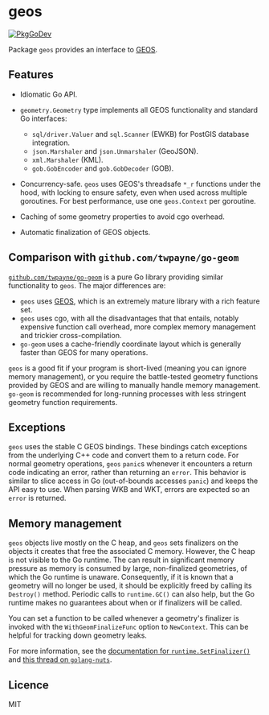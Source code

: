 # geos

[![PkgGoDev](https://pkg.go.dev/badge/github.com/twpayne/go-geos)](https://pkg.go.dev/github.com/twpayne/go-geos)

Package `geos` provides an interface to [GEOS](https://trac.osgeo.org/geos).

## Features

* Idiomatic Go API.

* `geometry.Geometry` type implements all GEOS functionality and standard Go
  interfaces:

  *  `sql/driver.Valuer` and `sql.Scanner` (EWKB) for PostGIS database integration.
  *  `json.Marshaler` and `json.Unmarshaler` (GeoJSON).
  *  `xml.Marshaler` (KML).
  *  `gob.GobEncoder` and `gob.GobDecoder` (GOB).

* Concurrency-safe. `geos` uses GEOS's threadsafe `*_r` functions under the
  hood, with locking to ensure safety, even when used across multiple
  goroutines. For best performance, use one `geos.Context` per goroutine.

* Caching of some geometry properties to avoid cgo overhead.

* Automatic finalization of GEOS objects.

## Comparison with `github.com/twpayne/go-geom`

[`github.com/twpayne/go-geom`](https://github.com/twpayne/go-geom) is a pure Go
library providing similar functionality to `geos`. The major differences are:

* `geos` uses [GEOS](https://trac.osgeo.org/geos), which is an extremely mature
  library with a rich feature set.
* `geos` uses cgo, with all the disadvantages that that entails, notably
  expensive function call overhead, more complex memory management and trickier
  cross-compilation.
* `go-geom` uses a cache-friendly coordinate layout which is generally faster
  than GEOS for many operations.

`geos` is a good fit if your program is short-lived (meaning you can ignore
memory management), or you require the battle-tested geometry functions provided
by GEOS and are willing to manually handle memory management. `go-geom` is
recommended for long-running processes with less stringent geometry function
requirements.

## Exceptions

`geos` uses the stable C GEOS bindings. These bindings catch exceptions from the
underlying C++ code and convert them to a return code. For normal geometry
operations, `geos` `panic`s whenever it encounters a return code indicating an
error, rather than returning an `error`. This behavior is similar to slice
access in Go (out-of-bounds accesses `panic`) and keeps the API easy to use.
When parsing WKB and WKT, errors are expected so an `error` is returned.

## Memory management

`geos` objects live mostly on the C heap, and `geos` sets finalizers on the
objects it creates that free the associated C memory. However, the C heap is not
visible to the Go runtime. The can result in significant memory pressure as
memory is consumed by large, non-finalized geometries, of which the Go runtime
is unaware. Consequently, if it is known that a geometry will no longer be used,
it should be explicitly freed by calling its `Destroy()` method. Periodic calls
to `runtime.GC()` can also help, but the Go runtime makes no guarantees about
when or if finalizers will be called.

You can set a function to be called whenever a geometry's finalizer is invoked
with the `WithGeomFinalizeFunc` option to `NewContext`. This can be helpful for
tracking down geometry leaks.

For more information, see the [documentation for
`runtime.SetFinalizer()`](https://pkg.go.dev/runtime#SetFinalizer) and [this
thread on
`golang-nuts`](https://groups.google.com/g/golang-nuts/c/XnV16PxXBfA/m/W8VEzIvHBAAJ).

## Licence

MIT